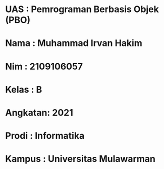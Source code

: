 # UAS     : Pemrograman Berbasis Objek (PBO)
# Nama    : Muhammad Irvan Hakim
# Nim     : 2109106057
# Kelas   : B
# Angkatan: 2021
# Prodi   : Informatika
# Kampus  : Universitas Mulawarman
